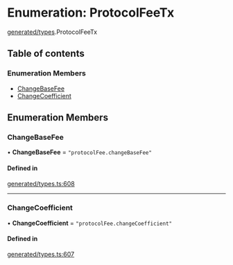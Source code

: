 # Enumeration: ProtocolFeeTx

[generated/types](../wiki/generated.types).ProtocolFeeTx

## Table of contents

### Enumeration Members

- [ChangeBaseFee](../wiki/generated.types.ProtocolFeeTx#changebasefee)
- [ChangeCoefficient](../wiki/generated.types.ProtocolFeeTx#changecoefficient)

## Enumeration Members

### ChangeBaseFee

• **ChangeBaseFee** = ``"protocolFee.changeBaseFee"``

#### Defined in

[generated/types.ts:608](https://github.com/PolymeshAssociation/polymesh-sdk/blob/3d14e829/src/generated/types.ts#L608)

___

### ChangeCoefficient

• **ChangeCoefficient** = ``"protocolFee.changeCoefficient"``

#### Defined in

[generated/types.ts:607](https://github.com/PolymeshAssociation/polymesh-sdk/blob/3d14e829/src/generated/types.ts#L607)
